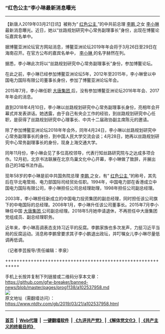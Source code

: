 ### “红色公主”李小琳最新消息曝光
------------------------

<div class="post_content" itemprop="articleBody">
 <p>
  【新唐人2019年03月21日讯】被称为“
  <a href="https://www.ntdtv.com/gb/红色公主.htm">
   红色公主
  </a>
  ”的中共前总理
  <a href="https://www.ntdtv.com/gb/李鹏.htm">
   李鹏
  </a>
  之女
  <a href="https://www.ntdtv.com/gb/李小琳.htm">
   李小琳
  </a>
  最新消息曝光。近日，她以“丝路规划研究中心常务副理事长”身份，出现在博鳌论坛嘉宾名单中。
 </p>
 <p>
  据博鳌亚洲论坛官方网站消息，博鳌亚洲论坛2019年年会将于3月26日至29日在海南召开。在官方公布的嘉宾名单中，
  <a href="https://www.ntdtv.com/gb/李小琳.htm">
   李小琳
  </a>
  的名字赫然在列。
 </p>
 <p>
  据悉，李小琳此次将以“丝路规划研究中心常务副理事长”身份，参加博鳌论坛。
 </p>
 <p>
  在此之前，李小琳已经参加博鳌亚洲论坛5年，2012年至2015年，李小琳曾以中国电力国际有限公司董事长身份，参加了博鳌亚洲论坛年会。
 </p>
 <p>
  2015年7月，李小琳任职
  <a href="https://www.ntdtv.com/gb/大唐集团.htm">
   大唐集团
  </a>
  后，没有参加博鳌亚洲论坛2016年年会、2017年年会的消息。
 </p>
 <p>
  直到2018年4月10日，李小琳以丝路规划研究中心常务副理事长身份，亮相年会开幕式并发表讲话。她透露，由于自己有央企工作的经验，到丝路规划研究中心任职，是获得了丝路规划研究中心理事长、中共十二届政协副主席陈元的邀请。
 </p>
 <p>
  除了参加博鳌亚洲论坛2018年年会外，同年4月24日，李小琳以丝路规划研究中心常务副理事长的身份，到中国人民大学交流会谈；4月28日，她再以丝路规划研究中心常务副理事长的身份，现身上海交通大学。
 </p>
 <p>
  同年11月份，李小琳会见了多位高校领导，代表行知丝路研究院与之达成多项合作。12月初，北京书法联展在北京鸟巢文化中心开幕，李小琳做了致辞，并展出自己的3幅书法作品。
 </p>
 <p>
  现年58岁的李小琳是前中共国务院总理
  <a href="https://www.ntdtv.com/gb/李鹏.htm">
   李鹏
  </a>
  之女，有“
  <a href="https://www.ntdtv.com/gb/红色公主.htm">
   红色公主
  </a>
  ”的称号，其先后在华北电管局、电力部国际司经贸处任职。1994年，中国电力部在香港成立中国电力国际有限公司，李小琳担任公司总经理助理，1998年担任公司副总经理。
 </p>
 <p>
  2003年，李小琳担任新成立的中国电力投资集团的副总经理，同时担任该公司旗下的中电国际的总经理。2008年1月，李小琳升任该公司董事长。2015年7月李小琳任中国
  <a href="https://www.ntdtv.com/gb/大唐集团.htm">
   大唐集团
  </a>
  公司副总经理。2018年5月她申请退休，不再担任中大唐集团党组成员、副总经理职务。
 </p>
 <p>
  近年来，李小琳高调表态支持习近平的反腐。李鹏家族也多次发声，力挺习近平当局的反腐运动。消息称李鹏曾要求其子李小鹏退出政坛，并叮嘱女儿李小琳尽量低调再低调。
 </p>
 <p>
  （记者李芸报导/责任编辑：李泉）
 </p>
 <div class="single_ad">
 </div>
</div>

+++++++++++++++++++++++++++++++++++++++++++++++++++++++++++<br/><br/>
手机上长按并复制下列链接或二维码分享本文章：<br/>
https://github.com/gfw-breaker/banned-news/blob/master/pages/prog1138/a102537958.md <br/>
<a href='https://github.com/gfw-breaker/banned-news/blob/master/pages/prog1138/a102537958.md'><img src='https://github.com/gfw-breaker/banned-news/blob/master/pages/prog1138/a102537958.md.png'/></a> <br/>
原文地址（需翻墙访问）：https://www.ntdtv.com/gb/2019/03/21/a102537958.html


------------------------
#### [首页](https://github.com/gfw-breaker/banned-news/blob/master/README.md) &nbsp;|&nbsp; [Web代理](https://github.com/labour-camp/helloworld) &nbsp;|&nbsp; [一键翻墙软件](https://github.com/gfw-breaker/nogfw/blob/master/README.md) &nbsp;| [《九评共产党》](https://github.com/gfw-breaker/9ping.md/blob/master/README.md#九评之一评共产党是什么) | [《解体党文化》](https://github.com/gfw-breaker/jtdwh.md/blob/master/README.md) | [《共产主义的终极目的》](https://github.com/gfw-breaker/gczydzjmd.md/blob/master/README.md)

